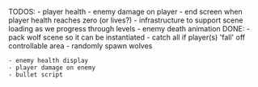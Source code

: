 TODOS:
    - player health
        - enemy damage on player
    - end screen when player health reaches zero (or lives?)
    - infrastructure to support scene loading as we progress through levels
    - enemy death animation
DONE: 
    - pack wolf scene so it can be instantiated
    - catch all if player(s) 'fall' off controllable area
    - randomly spawn wolves

    - enemy health display
    - player damage on enemy
    - bullet script